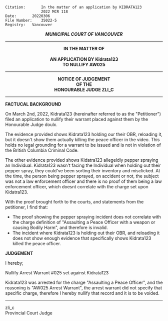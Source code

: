 	Citation:       In the matter of an application by KIDRATA123
                	2022 MCR 118
	Date:		20220306
	File Number:	35022-5
	Registry:	Vancouver

<p align="center"><b><i>MUNICIPAL COURT OF VANCOUVER</b></i>

---

<p align="center"><b>
			    	IN THE MATTER OF
<br><br>		AN APPLICATION BY Kidrata123 
<br> 				TO NULLIFY AW025

---

<p align="center">		
		    		NOTICE OF JUDGEMENT
<br>				OF THE
<br>				HONOURABLE JUDGE ZLI_C

</b>
	
---

**FACTUCAL BACKGROUND**

On March 2nd, 2022, Kidrata123 (hereinafter referred to as the "Petitioner") filed an application to nullify their warrant placed against them by the Honourable Judge doulx.

The evidence provided shows Kidrata123 holding our their OBR, reloading it, but it doesn't show them actually killing the peace officer in the video. This holds no legal grounding for a warrant to be issued and is not in violation of the British Columbia Criminal Code.

The other evidence provided shows Kidatra123 allegeldly pepper spraying an Individual. Kidrata123 wasn't facing the Individual when holding out their pepper spray, they could've been sorting their inventory and misclicked. At the time, the person being pepper sprayed, on accident or not, the subject was not a law enforcement officer and there is no proof of them being a law enforcement officer, which doesnt correlate with the charge set upon Kidatra123.

With the proof brought forth to the courts, and statements from the petitioner, I find that:

- The proof showing the pepper spraying incident does not correlate with the charge definition of "Assaulting a Peace Officer with a weapon or causing Bodily Harm", and therefore is invalid.
- The incident where Kidrata123 is holding out their OBR, and reloading it does not show enough evidence that specifically shows Kidrata123 killed the peace officer.

**JUDGEMENT**

I hereby;

Nullify Arrest Warrant #025 set against Kidrata123

Kidrata123 was arrested for the charge "Assaulting a Peace Officer", and the reasoning is "AW025 Arrest Warrant", the arrest warrant did not specify that specific charge, therefore I hereby nullify that record and it is to be voided.

---

 zli_c<br>Provincial Court Judge
